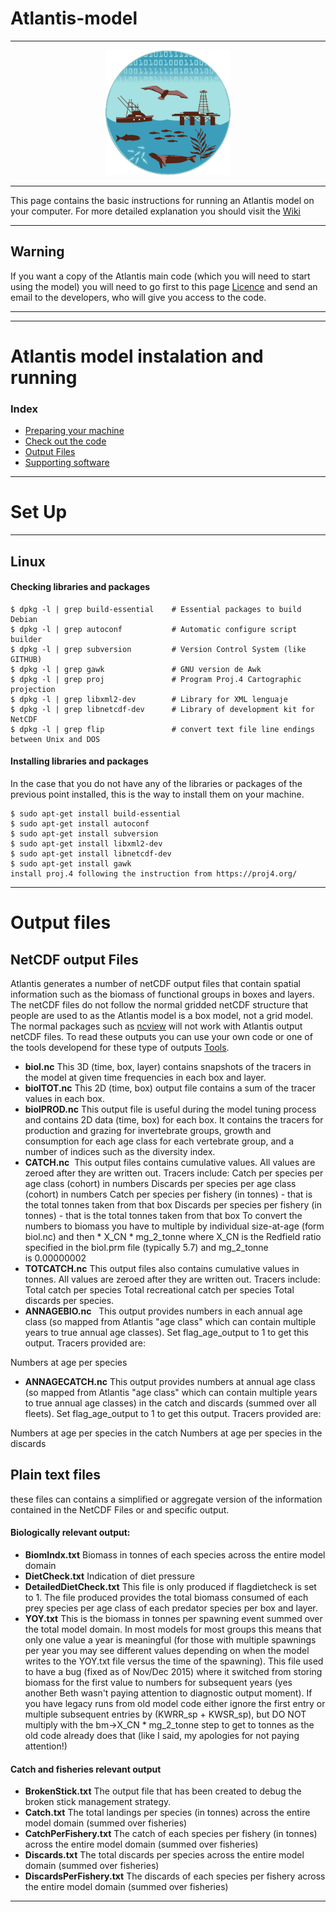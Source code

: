 # Atlantis-model

<hr>
<p align="center">
    <img alt="Atlantis" src="./img/logo.jpg" height="200" width="200">
</p>
<hr>

This page contains the basic instructions for running an Atlantis model on your
computer. For more detailed explanation you should visit the [Wiki](https://confluence.csiro.au/display/Atlantis/Atlantis+Ecosystem+Model+Home+Page)

----
Warning
----
If you want a copy of the Atlantis main code (which you will need to start using the
model) you will need to go first to this page [Licence](https://confluence.csiro.au/display/Atlantis/CSIRO+licence+and+repository+request) and send an email to the
developers, who will give you access to the code.
<hr>

<hr>

Atlantis model instalation and running
===============
### Index
* [Preparing your machine](#preparing-your-machine)
* [Check out the code](#Check-out-the-code)
* [Output Files](#output-files)
* [Supporting software](#Supporting-software)


<hr>

# Set Up
---
## Linux

####  Checking libraries and packages

```
$ dpkg -l | grep build-essential	# Essential packages to build Debian
$ dpkg -l | grep autoconf      	    # Automatic configure script builder
$ dpkg -l | grep subversion      	# Version Control System (like GITHUB)
$ dpkg -l | grep gawk          	    # GNU version de Awk
$ dpkg -l | grep proj           	# Program Proj.4 Cartographic projection
$ dpkg -l | grep libxml2-dev 	    # Library for XML lenguaje
$ dpkg -l | grep libnetcdf-dev	    # Library of development kit for NetCDF
$ dpkg -l | grep flip              	# convert text file line endings between Unix and DOS
```

#### Installing libraries and packages
In the case that you do not have any of the libraries or packages of the previous
point installed, this is the way to install them on your machine.

```
$ sudo apt-get install build-essential
$ sudo apt-get install autoconf
$ sudo apt-get install subversion
$ sudo apt-get install libxml2-dev
$ sudo apt-get install libnetcdf-dev
$ sudo apt-get install gawk
install proj.4 following the instruction from https://proj4.org/
```
<hr>

# Output files
## NetCDF output Files
Atlantis generates a number of netCDF output files that contain spatial information
such as the biomass of functional groups in boxes and layers.  The netCDF files do
not follow the normal gridded netCDF structure that people are used to as the
Atlantis model is a box model, not a grid model. The normal packages such as
[ncview](http://meteora.ucsd.edu/~pierce/ncview_home_page.html) will not work with
Atlantis output netCDF files. To read these outputs you can use your own code or one
of the tools developend for these type of outputs [Tools](Supporting-software).
*  **biol.nc**
This 3D (time, box, layer) contains snapshots of the tracers in the model at given time frequencies in each box and layer.
*  **biolTOT.nc**
This 2D (time, box) output file contains a sum of the tracer values in each box.
*  **biolPROD.nc**
This output file is useful during the model tuning process and contains 2D data (time, box) for each box. It contains the tracers for production and grazing for invertebrate groups, growth and consumption for each age class for each vertebrate group, and a number of indices such as the diversity index.
*  **CATCH.nc**
 This output files contains cumulative values. All values are zeroed after they are written out. Tracers include:
Catch per species per age class (cohort) in numbers
Discards per species per age class (cohort) in numbers
Catch per species per fishery (in tonnes) - that is the total tonnes taken from that box
Discards per species per fishery (in tonnes) - that is the total tonnes taken from that box
To convert the numbers to biomass you have to multiple by individual size-at-age (form biol.nc) and then * X_CN * mg_2_tonne where X_CN is the Redfield ratio specified in the biol.prm file (typically 5.7) and mg_2_tonne is 0.00000002
*  **TOTCATCH.nc**
This output files also contains cumulative values in tonnes. All values are zeroed after they are written out. Tracers include:
Total catch per species
Total recreational catch per species
Total discards per species.
*  **ANNAGEBIO.nc**
  This output provides numbers in each annual age class (so mapped from Atlantis "age class" which can contain multiple years to true annual age classes). Set flag_age_output to 1 to get this output. Tracers provided are:

Numbers at age per species
*  **ANNAGECATCH.nc**
This output provides numbers at annual age class (so mapped from Atlantis "age class" which can contain multiple years to true annual age classes) in the catch and discards (summed over all fleets). Set flag_age_output to 1 to get this output. Tracers provided are:

Numbers at age per species in the catch
Numbers at age per species in the discards

## Plain text files
these files can contains a simplified or aggregate version of the information
contained in the NetCDF Files or and specific output.
#### Biologically relevant output:
*  **BiomIndx.txt**
Biomass in tonnes of each species across the entire model domain
*  **DietCheck.txt**
Indication of diet pressure
*  **DetailedDietCheck.txt**
This file is only produced if flagdietcheck is set to 1. The file produced provides the total biomass consumed of each prey species per age class of each predator species per box and layer. 
*  **YOY.txt**
This is the biomass in tonnes per spawning event summed over the total model domain. In most models for most groups this means that only one value a year is meaningful (for those with multiple spawnings per year you may see different values depending on when the model writes to the YOY.txt file versus the time of the spawning). This file used to have a bug (fixed as of Nov/Dec 2015) where it switched from storing biomass for the first value to numbers for subsequent years (yes another Beth wasn't paying attention to diagnostic output moment). If you have legacy runs from old model code either ignore the first entry or multiple subsequent entries by (KWRR_sp + KWSR_sp), but DO NOT multiply with the bm->X_CN * mg_2_tonne step to get to tonnes as the old code already does that (like I said, my apologies for not paying attention!)
#### Catch and fisheries relevant output
*  **BrokenStick.txt**
The output file that has been created to debug the broken stick management strategy.
*  **Catch.txt**
The total landings per species (in tonnes) across the entire model domain (summed over fisheries)
*  **CatchPerFishery.txt**
The catch of each species per fishery (in tonnes) across the entire model domain (summed over fisheries)
*  **Discards.txt**
The total discards per species across the entire model domain (summed over fisheries)
*  **DiscardsPerFishery.txt**
The discards of each species per fishery across the entire model domain (summed over fisheries)

<hr>
